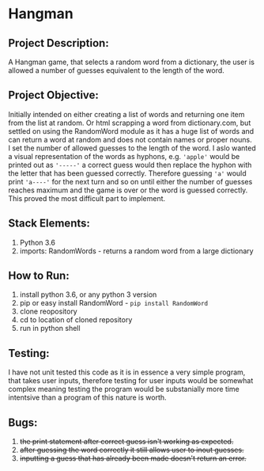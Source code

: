 # Hangman

## Project Description:
A Hangman game, that selects a random word from a dictionary, the user is allowed a number of guesses equivalent to the length of the word. 

## Project Objective:
Initially intended on either creating a list of words and returning one item from the list at random. Or html scrapping a word from dictionary.com, but settled on using the RandomWord module as it has a huge list of words and can return a word at random and does not contain names or proper nouns.  
I set the number of allowed guesses to the length of the word. I aslo wanted a visual representation of the words as hyphons, e.g. `'apple'` would be printed out as `'-----'` a correct guess would then replace the hyphon with the letter that has been guessed correctly. Therefore guessing `'a'` would print `'a----'` for the next turn and so on until either the number of guesses reaches maximum and the game is over or the word is guessed correctly. This proved the most difficult part to implement.


## Stack Elements:
1. Python 3.6 
2. imports: RandomWords - returns a random word from a large dictionary
  

## How to Run:
1. install python 3.6, or any python 3 version
2. pip or easy install RandomWord - `pip install RandomWord`
3. clone reopository
4. cd to location of cloned repository
5. run in python shell

## Testing:
I have not unit tested this code as it is in essence a very simple program, that takes user inputs, therefore testing for user inputs would be somewhat complex meaning testing the program would be substanially more time intentsive than a program of this nature is worth. 

## Bugs:
1. ~~the print statement after correct guess isn't working as expected.~~
2. ~~after guessing the word correctly it still allows user to inout guesses.~~
3. ~~inputting a guess that has already been made doesn't return an error.~~
